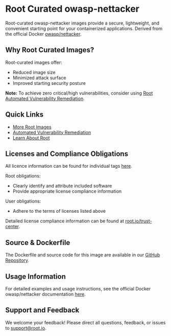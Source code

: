 # Root Curated owasp-nettacker

Root-curated owasp-nettacker images provide a secure, lightweight, and convenient starting point for your containerized applications. Derived from the official Docker [owasp/nettacker](https://hub.docker.com/r/owasp/nettacker).

## Why Root Curated Images?
Root-curated images offer:
- Reduced image size
- Minimized attack surface
- Improved starting security posture

**Note:** To achieve zero critical/high vulnerabilities, consider using [Root Automated Vulnerability Remediation](https://app.root.io).

## Quick Links
- [More Root Images](https://images.root.io)
- [Automated Vulnerability Remediation](https://app.root.io)
- [Learn About Root](https://www.root.io)

## Licenses and Compliance Obligations
All licence information can be found for individual tags [here](https://github.com/rootio-avr/public-image-catalog/tree/main/debian/owasp-nettacker/).

Root obligations:
- Clearly identify and attribute included software
- Provide appropriate license compliance information

User obligations:
- Adhere to the terms of licenses listed above

Detailed license compliance information can be found at [root.io/trust-center](https://root.io/trust-center).

## Source & Dockerfile
The Dockerfile and source code for this image are available in our [GitHub Repository](https://github.com/rootio-avr/public-image-catalog/tree/main/debian/owasp-nettacker/).

## Usage Information
For detailed examples and usage instructions, see the official Docker owasp/nettacker documentation [here](https://hub.docker.com/r/owasp/nettacker).

## Support and Feedback
We welcome your feedback! Please direct all questions, feedback, or issues to [support@root.io](mailto:support@root.io).